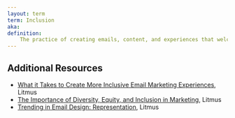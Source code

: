 ```yaml
---
layout: term
term: Inclusion
aka:
definition:
    The practice of creating emails, content, and experiences that welcome and accommodate people that have historically been excluded, typically because of their race, gender, sexuality, abilities, etc. Goes hand-in-hand with accessibility and should be a major consideration for every email effort.
---
```


## Additional Resources

- [What it Takes to Create More Inclusive Email Marketing Experiences](https://www.litmus.com/blog/accessibility-vs-inclusion-what-it-takes-to-create-more-inclusive-email-marketing-experiences/), Litmus
- [The Importance of Diversity, Equity, and Inclusion in Marketing](https://www.litmus.com/blog/the-importance-of-diversity-equity-and-inclusion-in-marketing/), Litmus
- [Trending in Email Design: Representation](https://www.litmus.com/blog/diversity-representation-in-email-design-inclusive-imagery/), Litmus